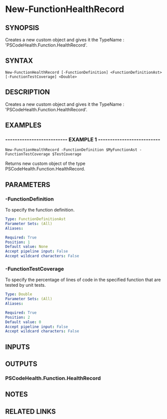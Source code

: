 # New-FunctionHealthRecord

## SYNOPSIS
Creates a new custom object and gives it the TypeName : 'PSCodeHealth.Function.HealthRecord'.

## SYNTAX

```
New-FunctionHealthRecord [-FunctionDefinition] <FunctionDefinitionAst> [-FunctionTestCoverage] <Double>
```

## DESCRIPTION
Creates a new custom object and gives it the TypeName : 'PSCodeHealth.Function.HealthRecord'.

## EXAMPLES

### -------------------------- EXAMPLE 1 --------------------------
```
New-FunctionHealthRecord -FunctionDefinition $MyFunctionAst -FunctionTestCoverage $TestCoverage
```

Returns new custom object of the type PSCodeHealth.Function.HealthRecord.

## PARAMETERS

### -FunctionDefinition
To specify the function definition.

```yaml
Type: FunctionDefinitionAst
Parameter Sets: (All)
Aliases: 

Required: True
Position: 1
Default value: None
Accept pipeline input: False
Accept wildcard characters: False
```

### -FunctionTestCoverage
To specify the percentage of lines of code in the specified function that are tested by unit tests.

```yaml
Type: Double
Parameter Sets: (All)
Aliases: 

Required: True
Position: 2
Default value: 0
Accept pipeline input: False
Accept wildcard characters: False
```

## INPUTS

## OUTPUTS

### PSCodeHealth.Function.HealthRecord

## NOTES

## RELATED LINKS

